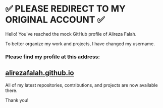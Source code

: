 # ✅ PLEASE REDIRECT TO MY ORIGINAL ACCOUNT ✅

Hello! You've reached the mock GitHub profile of Alireza Falah.

To better organize my work and projects, I have changed my username.

### **Please find my profile at this address:**

## **[alirezafalah.github.io](alirezafalah.github.io)**

All of my latest repositories, contributions, and projects are now available there. 

Thank you!
